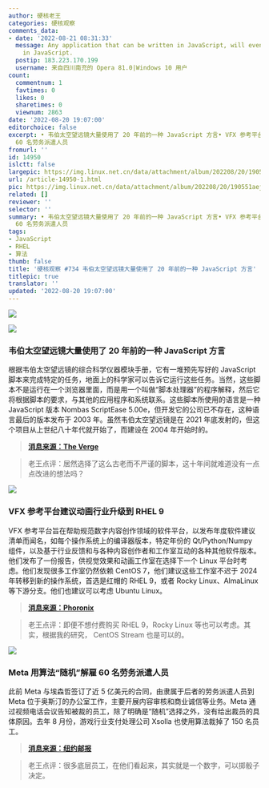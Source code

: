 ```yaml
---
author: 硬核老王
categories: 硬核观察
comments_data:
- date: '2022-08-21 08:31:33'
  message: Any application that can be written in JavaScript, will eventually be written
    in JavaScript.
  postip: 183.223.170.199
  username: 来自四川南充的 Opera 81.0|Windows 10 用户
count:
  commentnum: 1
  favtimes: 0
  likes: 0
  sharetimes: 0
  viewnum: 2863
date: '2022-08-20 19:07:00'
editorchoice: false
excerpt: • 韦伯太空望远镜大量使用了 20 年前的一种 JavaScript 方言• VFX 参考平台建议动画行业升级到 RHEL 9 • Meta 用算法“随机”解雇
  60 名劳务派遣人员
fromurl: ''
id: 14950
islctt: false
largepic: https://img.linux.net.cn/data/attachment/album/202208/20/190551aejxvzby96017yfy.jpg
url: /article-14950-1.html
pic: https://img.linux.net.cn/data/attachment/album/202208/20/190551aejxvzby96017yfy.jpg.thumb.jpg
related: []
reviewer: ''
selector: ''
summary: • 韦伯太空望远镜大量使用了 20 年前的一种 JavaScript 方言• VFX 参考平台建议动画行业升级到 RHEL 9 • Meta 用算法“随机”解雇
  60 名劳务派遣人员
tags:
- JavaScript
- RHEL
- 算法
thumb: false
title: '硬核观察 #734 韦伯太空望远镜大量使用了 20 年前的一种 JavaScript 方言'
titlepic: true
translator: ''
updated: '2022-08-20 19:07:00'
---
```


![](/data/attachment/album/202208/20/190551aejxvzby96017yfy.jpg)


![](/data/attachment/album/202208/20/190600vqqcl8pcx7xhpnuh.jpg)


### 韦伯太空望远镜大量使用了 20 年前的一种 JavaScript 方言


根据韦伯太空望远镜的综合科学仪器模块手册，它有一堆预先写好的 JavaScript 脚本来完成特定的任务，地面上的科学家可以告诉它运行这些任务。当然，这些脚本不是运行在一个浏览器里面，而是用一个叫做“脚本处理器”的程序解释，然后它将根据脚本的要求，与其他的应用程序和系统联系。这些脚本所使用的语言是一种 JavaScript 版本 Nombas ScriptEase 5.00e，但开发它的公司已不存在，这种语言最后的版本发布于 2003 年。虽然韦伯太空望远镜是在 2021 年底发射的，但这个项目从上世纪八十年代就开始了，而建设在 2004 年开始时的。



> 
> **[消息来源：The Verge](https://www.theverge.com/2022/8/18/23206110/james-webb-space-telescope-javascript-jwst-instrument-control)**
> 
> 
> 



> 
> 老王点评：居然选择了这么古老而不严谨的脚本，这十年间就难道没有一点点改进的想法吗？
> 
> 
> 


![](/data/attachment/album/202208/20/190611s5syvjxx5jfyy876.jpg)


### VFX 参考平台建议动画行业升级到 RHEL 9


VFX 参考平台旨在帮助规范数字内容创作领域的软件平台，以发布年度软件建议清单而闻名，如每个操作系统上的编译器版本，特定年份的 Qt/Python/Numpy 组件，以及基于行业反馈和与各种内容创作者和工作室互动的各种其他软件版本。他们发布了一份报告，供视觉效果和动画工作室在选择下一个 Linux 平台时考虑。他们发现很多工作室仍然依赖 CentOS 7，他们建议这些工作室不迟于 2024 年转移到新的操作系统，首选是红帽的 RHEL 9，或者 Rocky Linux、AlmaLinux 等下游分支。他们也建议可以考虑 Ubuntu Linux。



> 
> **[消息来源：Phoronix](https://www.phoronix.com/news/VFX-Animation-Linux-Recommends)**
> 
> 
> 



> 
> 老王点评：即便不想付费购买 RHEL 9，Rocky Linux 等也可以考虑。其实，根据我的研究， CentOS Stream 也是可以的。
> 
> 
> 


![](/data/attachment/album/202208/20/191044kxhkl481xa0uj01z.jpg)


### Meta 用算法“随机”解雇 60 名劳务派遣人员


此前 Meta 与埃森哲签订了近 5 亿美元的合同，由隶属于后者的劳务派遣人员到 Meta 位于奥斯汀的办公室工作，主要开展内容审核和商业诚信等业务。Meta 通过视频电话会议告知被裁的员工，除了明确是“随机”选择之外，没有给出裁员的具体原因。去年 8 月份，游戏行业支付处理公司 Xsolla 也使用算法裁掉了 150 名员工。



> 
> **[消息来源：纽约邮报](https://nypost.com/2022/08/19/facebook-parent-meta-lays-off-60-workers-at-random-using-algorithm-report/)**
> 
> 
> 



> 
> 老王点评：很多底层员工，在他们看起来，其实就是一个数字，可以掷骰子决定。
> 
> 
>